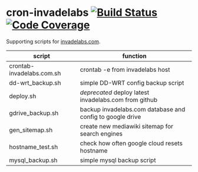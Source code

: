 # cron-invadelabs [![Build Status](https://travis-ci.org/invadelabs/cron-invadelabs.svg?branch=master)](https://travis-ci.org/invadelabs/cron-invadelabs) [![Code Coverage](https://codecov.io/gh/invadelabs/cron-invadelabs/branch/master/graph/badge.svg)](https://codecov.io/gh/invadelabs/cron-invadelabs/branch/master)

Supporting scripts for [invadelabs.com](https://invadelabs.com).

script                    | function
------------------------- | ---------------------------------------------------------
crontab-invadelabs.com.sh | crontab -e from invadelabs host
dd-wrt_backup.sh          | simple DD-WRT config backup script
deploy.sh                 | _deprecated_ deploy latest invadelabs.com from github
gdrive_backup.sh          | backup invadelabs.com database and config to google drive
gen_sitemap.sh            | create new mediawiki sitemap for search engines
hostname_test.sh          | check how often google cloud resets hostname
mysql_backup.sh           | simple mysql backup script
